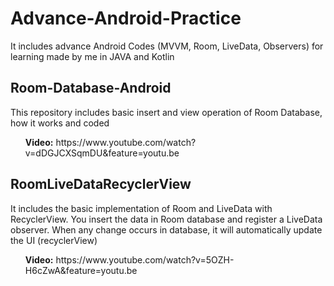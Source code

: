 # Advance-Android-Practice
It includes advance Android Codes (MVVM, Room, LiveData, Observers) for learning made by me in JAVA and Kotlin


## Room-Database-Android
This repository includes basic insert and view operation of Room Database, how it works and coded</br>
<ul><b>Video:</b> https://www.youtube.com/watch?v=dDGJCXSqmDU&feature=youtu.be</ul>

## RoomLiveDataRecyclerView

It includes the basic implementation of Room and LiveData with RecyclerView. You insert the data in Room database and register a LiveData observer. When any change occurs in database, it will automatically update the UI (recyclerView)</br>
<ul><b>Video:</b> https://www.youtube.com/watch?v=5OZH-H6cZwA&feature=youtu.be
